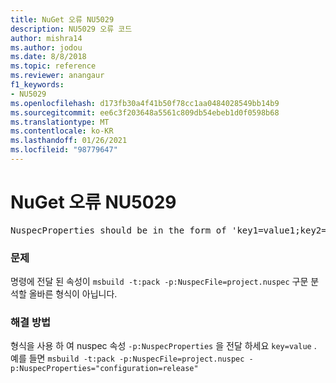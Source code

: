 ```yaml
---
title: NuGet 오류 NU5029
description: NU5029 오류 코드
author: mishra14
ms.author: jodou
ms.date: 8/8/2018
ms.topic: reference
ms.reviewer: anangaur
f1_keywords:
- NU5029
ms.openlocfilehash: d173fb30a4f41b50f78cc1aa0484028549bb14b9
ms.sourcegitcommit: ee6c3f203648a5561c809db54ebeb1d0f0598b68
ms.translationtype: MT
ms.contentlocale: ko-KR
ms.lasthandoff: 01/26/2021
ms.locfileid: "98779647"
---
```

# <a name="nuget-error-nu5029"></a>NuGet 오류 NU5029
<pre>NuspecProperties should be in the form of 'key1=value1;key2=value2'.</pre>

### <a name="issue"></a>문제

명령에 전달 된 속성이 `msbuild -t:pack -p:NuspecFile=project.nuspec` 구문 분석할 올바른 형식이 아닙니다.


### <a name="solution"></a>해결 방법

형식을 사용 하 여 nuspec 속성 `-p:NuspecProperties` 을 전달 하세요 `key=value` . 예를 들면 `msbuild -t:pack -p:NuspecFile=project.nuspec -p:NuspecProperties="configuration=release"`

